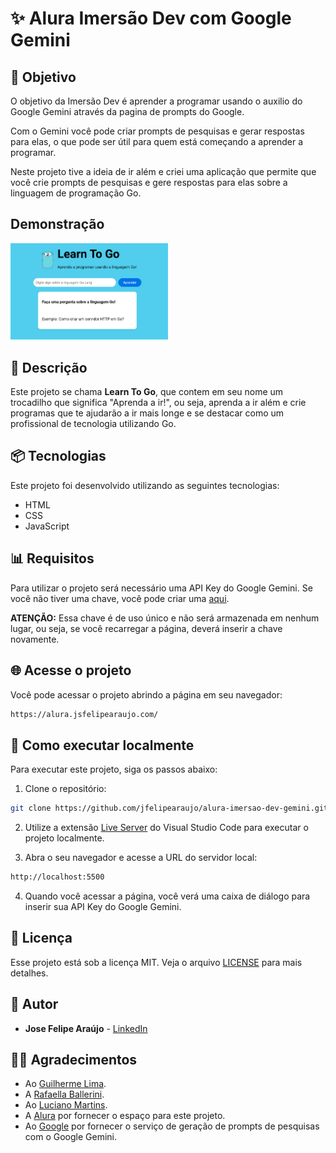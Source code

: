 # ✨ Alura Imersão Dev com Google Gemini

## 🎯 Objetivo

O objetivo da Imersão Dev é aprender a programar usando o auxilio do Google Gemini através da pagina de prompts do Google.

Com o Gemini você pode criar prompts de pesquisas e gerar respostas para elas, o que pode ser útil para quem está começando a aprender a programar.

Neste projeto tive a ideia de ir além e criei uma aplicação que permite que você crie prompts de pesquisas e gere respostas para elas sobre a linguagem de programação Go.

## Demonstração

[<img src="./assets/thumbnail.png" width="50%">](https://www.youtube.com/watch?v=-YvusW0YUgQ "Demo - Alura Imersão Dev - Learn To Go")

## 📝 Descrição

Este projeto se chama **Learn To Go**, que contem em seu nome um trocadilho que significa "Aprenda a ir!", ou seja, aprenda a ir além e crie programas que te ajudarão a ir mais longe e se destacar como um profissional de tecnologia utilizando Go.

## 📦 Tecnologias

Este projeto foi desenvolvido utilizando as seguintes tecnologias:

- HTML
- CSS
- JavaScript

## 📊 Requisitos

Para utilizar o projeto será necessário uma API Key do Google Gemini. Se você não tiver uma chave, você pode criar uma [aqui](https://aistudio.google.com/app/apikey).

**ATENÇÃO:** Essa chave é de uso único e não será armazenada em nenhum lugar, ou seja, se você recarregar a página, deverá inserir a chave novamente.

## 🌐 Acesse o projeto

Você pode acessar o projeto abrindo a página em seu navegador:
```bash
https://alura.jsfelipearaujo.com/
```

## 🚀 Como executar localmente

Para executar este projeto, siga os passos abaixo:

1. Clone o repositório:

```bash
git clone https://github.com/jfelipearaujo/alura-imersao-dev-gemini.git
```

2. Utilize a extensão [Live Server](https://marketplace.visualstudio.com/items?itemName=ritwickdey.LiveServer) do Visual Studio Code para executar o projeto localmente.

3. Abra o seu navegador e acesse a URL do servidor local:

```bash
http://localhost:5500
```

4. Quando você acessar a página, você verá uma caixa de diálogo para inserir sua API Key do Google Gemini.

## 📄 Licença

Esse projeto está sob a licença MIT. Veja o arquivo [LICENSE](LICENSE) para mais detalhes.

## 📝 Autor

* **Jose Felipe Araújo** - [LinkedIn](https://www.linkedin.com/in/jsfelipearaujo/)

## 🙌🏻 Agradecimentos

* Ao [Guilherme Lima](https://www.linkedin.com/in/guilherme-lima-developer/).
* A [Rafaella Ballerini](https://www.linkedin.com/in/rafaellaballerini/).
* Ao [Luciano Martins](https://www.linkedin.com/in/lucianommartins/).
* A [Alura](https://www.alura.com.br/) por fornecer o espaço para este projeto.
* Ao [Google](https://www.google.com/) por fornecer o serviço de geração de prompts de pesquisas com o Google Gemini.